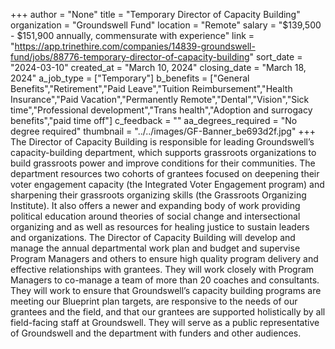 +++
author = "None"
title = "Temporary Director of Capacity Building"
organization = "Groundswell Fund"
location = "Remote"
salary = "$139,500 - $151,900 annually, commensurate with experience"
link = "https://app.trinethire.com/companies/14839-groundswell-fund/jobs/88776-temporary-director-of-capacity-building"
sort_date = "2024-03-10"
created_at = "March 10, 2024"
closing_date = "March 18, 2024"
a_job_type = ["Temporary"]
b_benefits = ["General Benefits","Retirement","Paid Leave","Tuition Reimbursement","Health Insurance","Paid Vacation","Permanently Remote","Dental","Vision","Sick time","Professional development","Trans health","Adoption and surrogacy benefits","paid time off"]
c_feedback = ""
aa_degrees_required = "No degree required"
thumbnail = "../../images/GF-Banner_be693d2f.jpg"
+++
The Director of Capacity Building is responsible for leading Groundswell’s capacity-building department, which supports grassroots organizations to build grassroots power and improve conditions for their communities. The department resources two cohorts of grantees focused on deepening their voter engagement capacity (the Integrated Voter Engagement program) and sharpening their grassroots organizing skills (the Grassroots Organizing Institute). It also offers a newer and expanding body of work providing political education around theories of social change and intersectional organizing and as well as resources for healing justice to sustain leaders and organizations. The Director of Capacity Building will develop and manage the annual departmental work plan and budget and supervise Program Managers and others to ensure high quality program delivery and effective relationships with grantees. They will work closely with Program Managers to co-manage a team of more than 20 coaches and consultants. They will work to ensure that Groundswell’s capacity building programs are meeting our Blueprint plan targets, are responsive to the needs of our grantees and the field, and that our grantees are supported holistically by all field-facing staff at Groundswell. They will serve as a public representative of Groundswell and the department with funders and other audiences. 